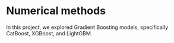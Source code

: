 # Numerical methods

In this project, we explored Gradient Boosting models, specifically CatBoost, XGBoost, and LightGBM.
